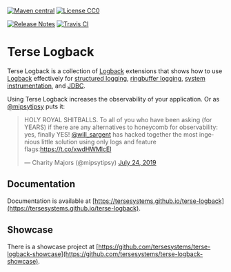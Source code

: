 <!---freshmark shields
output = [
	 link(shield('Maven central', 'mavencentral', '{{group}}:{{artifactIdMaven}}', 'blue'), 'https://search.maven.org/#search%7Cgav%7C1%7Cg%3A%22{{group}}%22%20AND%20a%3A%22{{artifactIdMaven}}%22'),
	link(shield('License CC0', 'license', 'CC0', 'blue'), 'https://tldrlegal.com/license/creative-commons-cc0-1.0-universal'),
	'',
	link(shield('Release Notes', 'release-notes', '{{previousVersion}}', 'brightgreen'), 'docs/release-notes.md'),
	link(image('Travis CI', 'https://travis-ci.org/tersesystems/terse-logback.svg?branch=master'), 'https://travis-ci.org/tersesystems/terse-logback')
	].join('\n')
-->
[![Maven central](https://img.shields.io/badge/mavencentral-com.tersesystems.logback%3Alogback--core-blue.svg)](https://search.maven.org/#search%7Cgav%7C1%7Cg%3A%22com.tersesystems.logback%22%20AND%20a%3A%22logback-core%22)
[![License CC0](https://img.shields.io/badge/license-CC0-blue.svg)](https://tldrlegal.com/license/creative-commons-cc0-1.0-universal)

[![Release Notes](https://img.shields.io/badge/release--notes-0.16.1-brightgreen.svg)](docs/release-notes.md)
[![Travis CI](https://travis-ci.org/tersesystems/terse-logback.svg?branch=master)](https://travis-ci.org/tersesystems/terse-logback)
<!---freshmark /shields -->

# Terse Logback

Terse Logback is a collection of [Logback](https://logback.qos.ch/) extensions that shows how to use [Logback](https://logback.qos.ch/manual/index.html) effectively for [structured logging](structured-logging.md), [ringbuffer logging](guide/ringbuffer.md), [system instrumentation](guide/instrumentation.md), and [JDBC](guide/jdbc.md).  

Using Terse Logback increases the observability of your application.  Or as [@mipsytipsy](https://twitter.com/mipsytipsy) puts it:

<blockquote class="twitter-tweet"><p lang="en" dir="ltr">HOLY ROYAL SHITBALLS. To all of you who have been asking (for YEARS) if there are any alternatives to honeycomb for observability: yes, finally YES! <a href="https://twitter.com/will_sargent?ref_src=twsrc%5Etfw">@will_sargent</a> has hacked together the most ingenious little solution using only logs and feature flags:<a href="https://t.co/xwdHWMlcEl">https://t.co/xwdHWMlcEl</a></p>&mdash; Charity Majors (@mipsytipsy) <a href="https://twitter.com/mipsytipsy/status/1153889935536975872?ref_src=twsrc%5Etfw">July 24, 2019</a></blockquote> 

## Documentation

Documentation is available at [https://tersesystems.github.io/terse-logback](https://tersesystems.github.io/terse-logback).

## Showcase

There is a showcase project at [https://github.com/tersesystems/terse-logback-showcase](https://github.com/tersesystems/terse-logback-showcase).

